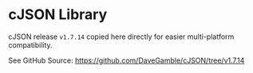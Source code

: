 cJSON Library
=============

cJSON release `v1.7.14` copied here directly for easier multi-platform compatibility.

See GitHub Source:
https://github.com/DaveGamble/cJSON/tree/v1.7.14
